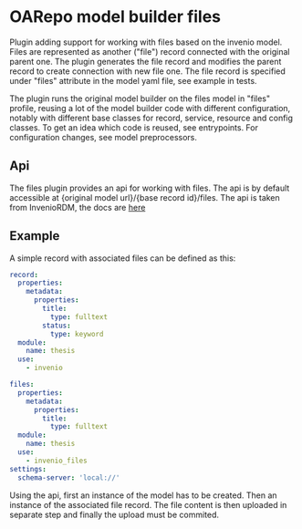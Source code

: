 # OARepo model builder files

Plugin adding support for working with files based on the invenio model. <br>
Files are represented as another ("file") record connected with the original parent one.
The plugin generates the file record and modifies the parent record to create connection with new file one.
The file record is specified under "files" attribute in the model yaml file, see example 
in tests.

The plugin runs the original model builder on the files model in "files" profile, 
reusing a lot of the model builder code with different configuration, notably with different
base classes for record, service, resource and config classes.
To get an idea which code is reused, see entrypoints. For configuration changes, see model preprocessors.

## Api

The files plugin provides an api for working with files.
The api is by default accessible at {original model url}/{base record id}/files.
The api is taken from InvenioRDM, the docs are [here](https://inveniordm.docs.cern.ch/reference/rest_api_drafts_records/#record-files)

## Example

A simple record with associated files can be defined as this:
```yaml
record:
  properties:
    metadata:
      properties:
        title:
          type: fulltext
        status:
          type: keyword
  module:
    name: thesis
  use:
    - invenio

files:
  properties:
    metadata:
      properties:
        title:
          type: fulltext
  module:
    name: thesis
  use:
    - invenio_files
settings:
  schema-server: 'local://'
```
Using the api, first an
instance of the model has to be created. Then an instance of the
associated file record. The file content is then uploaded in separate step and
finally the upload must be commited.
 